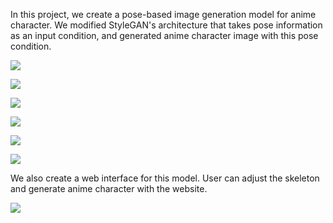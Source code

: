 In this project, we create a pose-based image generation model for anime character. We modified StyleGAN's architecture that takes pose information as an input condition, and generated anime character image with this pose condition.

![](/guanweichen/projects/ai_game_art/pose_generation/img1.png)

![](/guanweichen/projects/ai_game_art/pose_generation/img2.png)

![](/guanweichen/projects/ai_game_art/pose_generation/img3.png)

![](/guanweichen/projects/ai_game_art/pose_generation/img4.png)

![](/guanweichen/projects/ai_game_art/pose_generation/img5.png)

![](/guanweichen/projects/ai_game_art/pose_generation/img6.png)

We also create a web interface for this model. User can adjust the skeleton and generate anime character with the website.

![](/guanweichen/projects/ai_game_art/pose_generation/img14.png)